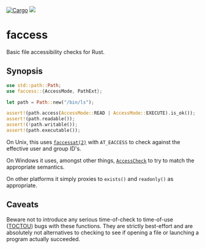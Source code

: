 [![Cargo](https://img.shields.io/crates/v/faccess.svg)][crate] 
![](https://github.com/Freaky/faccess/workflows/build/badge.svg)

# faccess

Basic file accessibility checks for Rust.

## Synopsis

```rust
use std::path::Path;
use faccess::{AccessMode, PathExt};

let path = Path::new("/bin/ls");

assert!(path.access(AccessMode::READ | AccessMode::EXECUTE).is_ok());
assert!(path.readable());
assert!(!path.writable());
assert!(path.executable());
```

On Unix, this uses [`faccessat(2)`] with `AT_EACCESS` to check against the
effective user and group ID's.

On Windows it uses, amongst other things, [`AccessCheck`] to try to match the
appropriate semantics.

On other platforms it simply proxies to `exists()` and `readonly()` as appropriate.


## Caveats

Beware not to introduce any serious time-of-check to time-of-use ([TOCTOU])
bugs with these functions.  They are strictly best-effort and are absolutely not
alternatives to checking to see if opening a file or launching a program actually
succeeded.

[`faccessat(2)`]: https://pubs.opengroup.org/onlinepubs/9699919799/functions/access.html
[`AccessCheck`]: https://docs.microsoft.com/en-us/windows/win32/api/securitybaseapi/nf-securitybaseapi-accesscheck
[TOCTOU]: https://en.wikipedia.org/wiki/Time-of-check_to_time-of-use
[crate]: https://crates.io/crates/faccess
